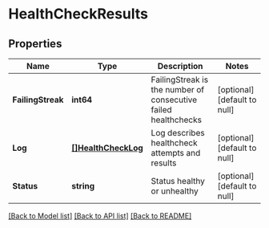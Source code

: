 # HealthCheckResults

## Properties
Name | Type | Description | Notes
------------ | ------------- | ------------- | -------------
**FailingStreak** | **int64** | FailingStreak is the number of consecutive failed healthchecks | [optional] [default to null]
**Log** | [**[]HealthCheckLog**](HealthCheckLog.md) | Log describes healthcheck attempts and results | [optional] [default to null]
**Status** | **string** | Status healthy or unhealthy | [optional] [default to null]

[[Back to Model list]](../README.md#documentation-for-models) [[Back to API list]](../README.md#documentation-for-api-endpoints) [[Back to README]](../README.md)


